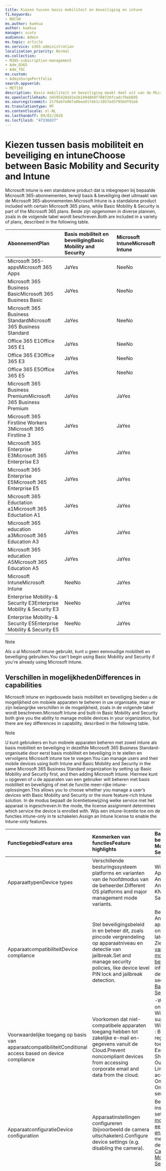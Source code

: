 ```yaml
---
title: Kiezen tussen basis mobiliteit en beveiliging en intune
f1.keywords:
- NOCSH
ms.author: kwekua
author: kwekua
manager: scotv
audience: Admin
ms.topic: article
ms.service: o365-administration
localization_priority: Normal
ms.collection:
- M365-subscription-management
- Adm_O365
- Adm_TOC
ms.custom:
- AdminSurgePortfolio
search.appverid:
- MET150
description: Basis mobiliteit en beveiliging maakt deel uit van de Microsoft 365-abonnementen.
ms.openlocfilehash: d4595428dd2e2b14948b9f788720fcadcf9eb895
ms.sourcegitcommit: 2179abfe0b7a8bea917eb1c1057ed3795bdf91e6
ms.translationtype: MT
ms.contentlocale: nl-NL
ms.lasthandoff: 09/02/2020
ms.locfileid: "47336837"
---
```

# <a name="choose-between-basic-mobility-and-security-and-intune"></a><span data-ttu-id="2166e-103">Kiezen tussen basis mobiliteit en beveiliging en intune</span><span class="sxs-lookup"><span data-stu-id="2166e-103">Choose between Basic Mobility and Security and Intune</span></span>

<span data-ttu-id="2166e-104">Microsoft intune is een standalone product dat is inbegrepen bij bepaalde Microsoft 365-abonnementen, terwijl basis & beveiliging deel uitmaakt van de Microsoft 365-abonnementen.</span><span class="sxs-lookup"><span data-stu-id="2166e-104">Microsoft Intune is a standalone product included with certain Microsoft 365 plans, while Basic Mobility & Security is part of the Microsoft 365 plans.</span></span> <span data-ttu-id="2166e-105">Beide zijn opgenomen in diverse plannen, zoals in de volgende tabel wordt beschreven.</span><span class="sxs-lookup"><span data-stu-id="2166e-105">Both are included in a variety of plans, described in the following table.</span></span>

|<span data-ttu-id="2166e-106">**Abonnement**</span><span class="sxs-lookup"><span data-stu-id="2166e-106">**Plan**</span></span>|<span data-ttu-id="2166e-107">**Basis mobiliteit en beveiliging**</span><span class="sxs-lookup"><span data-stu-id="2166e-107">**Basic Mobility and Security**</span></span>|<span data-ttu-id="2166e-108">**Microsoft Intune**</span><span class="sxs-lookup"><span data-stu-id="2166e-108">**Microsoft Intune**</span></span>|
|:-----|:-----|:-----|
|<span data-ttu-id="2166e-109">Microsoft 365-apps</span><span class="sxs-lookup"><span data-stu-id="2166e-109">Microsoft 365 Apps</span></span>|<span data-ttu-id="2166e-110">Ja</span><span class="sxs-lookup"><span data-stu-id="2166e-110">Yes</span></span>|<span data-ttu-id="2166e-111">Nee</span><span class="sxs-lookup"><span data-stu-id="2166e-111">No</span></span>|
|<span data-ttu-id="2166e-112">Microsoft 365 Business Basic</span><span class="sxs-lookup"><span data-stu-id="2166e-112">Microsoft 365 Business Basic</span></span>|<span data-ttu-id="2166e-113">Ja</span><span class="sxs-lookup"><span data-stu-id="2166e-113">Yes</span></span>|<span data-ttu-id="2166e-114">Nee</span><span class="sxs-lookup"><span data-stu-id="2166e-114">No</span></span>|
|<span data-ttu-id="2166e-115">Microsoft 365 Business Standard</span><span class="sxs-lookup"><span data-stu-id="2166e-115">Microsoft 365 Business Standard</span></span>|<span data-ttu-id="2166e-116">Ja</span><span class="sxs-lookup"><span data-stu-id="2166e-116">Yes</span></span>|<span data-ttu-id="2166e-117">Nee</span><span class="sxs-lookup"><span data-stu-id="2166e-117">No</span></span>|
|<span data-ttu-id="2166e-118">Office 365 E1</span><span class="sxs-lookup"><span data-stu-id="2166e-118">Office 365 E1</span></span> |<span data-ttu-id="2166e-119">Ja</span><span class="sxs-lookup"><span data-stu-id="2166e-119">Yes</span></span>|<span data-ttu-id="2166e-120">Nee</span><span class="sxs-lookup"><span data-stu-id="2166e-120">No</span></span>|
|<span data-ttu-id="2166e-121">Office 365 E3</span><span class="sxs-lookup"><span data-stu-id="2166e-121">Office 365 E3</span></span> |<span data-ttu-id="2166e-122">Ja</span><span class="sxs-lookup"><span data-stu-id="2166e-122">Yes</span></span>|<span data-ttu-id="2166e-123">Nee</span><span class="sxs-lookup"><span data-stu-id="2166e-123">No</span></span>|
|<span data-ttu-id="2166e-124">Office 365 E5</span><span class="sxs-lookup"><span data-stu-id="2166e-124">Office 365 E5</span></span> |<span data-ttu-id="2166e-125">Ja</span><span class="sxs-lookup"><span data-stu-id="2166e-125">Yes</span></span>|<span data-ttu-id="2166e-126">Nee</span><span class="sxs-lookup"><span data-stu-id="2166e-126">No</span></span>|
|<span data-ttu-id="2166e-127">Microsoft 365 Business Premium</span><span class="sxs-lookup"><span data-stu-id="2166e-127">Microsoft 365 Business Premium</span></span> |<span data-ttu-id="2166e-128">Ja</span><span class="sxs-lookup"><span data-stu-id="2166e-128">Yes</span></span>|<span data-ttu-id="2166e-129">Ja</span><span class="sxs-lookup"><span data-stu-id="2166e-129">Yes</span></span>|
|<span data-ttu-id="2166e-130">Microsoft 365 Firstline Workers 3</span><span class="sxs-lookup"><span data-stu-id="2166e-130">Microsoft 365 Firstline 3</span></span> |<span data-ttu-id="2166e-131">Ja</span><span class="sxs-lookup"><span data-stu-id="2166e-131">Yes</span></span>|<span data-ttu-id="2166e-132">Ja</span><span class="sxs-lookup"><span data-stu-id="2166e-132">Yes</span></span>|
|<span data-ttu-id="2166e-133">Microsoft 365 Enterprise E3</span><span class="sxs-lookup"><span data-stu-id="2166e-133">Microsoft 365 Enterprise E3</span></span> |<span data-ttu-id="2166e-134">Ja</span><span class="sxs-lookup"><span data-stu-id="2166e-134">Yes</span></span>|<span data-ttu-id="2166e-135">Ja</span><span class="sxs-lookup"><span data-stu-id="2166e-135">Yes</span></span>|
|<span data-ttu-id="2166e-136">Microsoft 365 Enterprise E5</span><span class="sxs-lookup"><span data-stu-id="2166e-136">Microsoft 365 Enterprise E5</span></span> |<span data-ttu-id="2166e-137">Ja</span><span class="sxs-lookup"><span data-stu-id="2166e-137">Yes</span></span>|<span data-ttu-id="2166e-138">Ja</span><span class="sxs-lookup"><span data-stu-id="2166e-138">Yes</span></span>|
|<span data-ttu-id="2166e-139">Microsoft 365 Eductation a1</span><span class="sxs-lookup"><span data-stu-id="2166e-139">Microsoft 365 Eductation A1</span></span> |<span data-ttu-id="2166e-140">Ja</span><span class="sxs-lookup"><span data-stu-id="2166e-140">Yes</span></span>|<span data-ttu-id="2166e-141">Ja</span><span class="sxs-lookup"><span data-stu-id="2166e-141">Yes</span></span>|
|<span data-ttu-id="2166e-142">Microsoft 365 education a3</span><span class="sxs-lookup"><span data-stu-id="2166e-142">Microsoft 365 Education A3</span></span> |<span data-ttu-id="2166e-143">Ja</span><span class="sxs-lookup"><span data-stu-id="2166e-143">Yes</span></span>|<span data-ttu-id="2166e-144">Ja</span><span class="sxs-lookup"><span data-stu-id="2166e-144">Yes</span></span>|
|<span data-ttu-id="2166e-145">Microsoft 365 education A5</span><span class="sxs-lookup"><span data-stu-id="2166e-145">Microsoft 365 Education A5</span></span> |<span data-ttu-id="2166e-146">Ja</span><span class="sxs-lookup"><span data-stu-id="2166e-146">Yes</span></span>|<span data-ttu-id="2166e-147">Ja</span><span class="sxs-lookup"><span data-stu-id="2166e-147">Yes</span></span>|
|<span data-ttu-id="2166e-148">Microsoft Intune</span><span class="sxs-lookup"><span data-stu-id="2166e-148">Microsoft Intune</span></span> |<span data-ttu-id="2166e-149">Nee</span><span class="sxs-lookup"><span data-stu-id="2166e-149">No</span></span>|<span data-ttu-id="2166e-150">Ja</span><span class="sxs-lookup"><span data-stu-id="2166e-150">Yes</span></span>|
|<span data-ttu-id="2166e-151">Enterprise Mobility-& Security E3</span><span class="sxs-lookup"><span data-stu-id="2166e-151">Enterprise Mobility & Security E3</span></span> |<span data-ttu-id="2166e-152">Nee</span><span class="sxs-lookup"><span data-stu-id="2166e-152">No</span></span>|<span data-ttu-id="2166e-153">Ja</span><span class="sxs-lookup"><span data-stu-id="2166e-153">Yes</span></span>|
|<span data-ttu-id="2166e-154">Enterprise Mobility-& Security E5</span><span class="sxs-lookup"><span data-stu-id="2166e-154">Enterprise Mobility & Security E5</span></span> |<span data-ttu-id="2166e-155">Nee</span><span class="sxs-lookup"><span data-stu-id="2166e-155">No</span></span>|<span data-ttu-id="2166e-156">Ja</span><span class="sxs-lookup"><span data-stu-id="2166e-156">Yes</span></span>|

>[!NOTE]
><span data-ttu-id="2166e-157">Als u al Microsoft intune gebruikt, kunt u geen eenvoudige mobiliteit en beveiliging gebruiken.</span><span class="sxs-lookup"><span data-stu-id="2166e-157">You can't begin using Basic Mobility and Security if you're already using Microsoft Intune.</span></span>

## <a name="differences-in-capabilities"></a><span data-ttu-id="2166e-158">Verschillen in mogelijkheden</span><span class="sxs-lookup"><span data-stu-id="2166e-158">Differences in capabilities</span></span>

<span data-ttu-id="2166e-159">Microsoft intune en ingebouwde basis mobiliteit en beveiliging bieden u de mogelijkheid om mobiele apparaten te beheren in uw organisatie, maar er zijn belangrijke verschillen in de mogelijkheid, zoals in de volgende tabel wordt beschreven.</span><span class="sxs-lookup"><span data-stu-id="2166e-159">Microsoft Intune and built-in Basic Mobility and Security both give you the ability to manage mobile devices in your organization, but there are key differences in capability, described in the following table.</span></span>

>[!NOTE]
><span data-ttu-id="2166e-160">U kunt gebruikers en hun mobiele apparaten beheren met zowel intune als basis mobiliteit en beveiliging in dezelfde Microsoft 365 Business Standard-organisatie door eerst basis mobiliteit en beveiliging in te stellen en vervolgens Microsoft intune toe te voegen.</span><span class="sxs-lookup"><span data-stu-id="2166e-160">You can manage users and their mobile devices using both Intune and Basic Mobility and Security in the same Microsoft 365 Business Standard organization by setting up Basic Mobility and Security first, and then adding Microsoft Intune.</span></span> <span data-ttu-id="2166e-161">Hiermee kunt u opgeven of u de apparaten van een gebruiker wilt beheren met basis mobiliteit en beveiliging of met de functie meer-rijke intune-oplossingen.</span><span class="sxs-lookup"><span data-stu-id="2166e-161">This allows you to choose whether you manage a user’s devices with Basic Mobility and Security or the more feature-rich Intune solution.</span></span> <span data-ttu-id="2166e-162">In de modus bepaalt de licentietoewijzing welke service met het apparaat is ingeschreven.</span><span class="sxs-lookup"><span data-stu-id="2166e-162">In the mode, the license assignment determines which service the device is enrolled with.</span></span> <span data-ttu-id="2166e-163">Wijs een intune-licentie toe om de functies intune-only in te schakelen.</span><span class="sxs-lookup"><span data-stu-id="2166e-163">Assign an Intune license to enable the Intune-only features.</span></span>

|<span data-ttu-id="2166e-164">**Functiegebied**</span><span class="sxs-lookup"><span data-stu-id="2166e-164">**Feature area**</span></span>|<span data-ttu-id="2166e-165">**Kenmerken van functies**</span><span class="sxs-lookup"><span data-stu-id="2166e-165">**Feature highlights**</span></span>|<span data-ttu-id="2166e-166">**Basis mobiliteit en beveiliging**</span><span class="sxs-lookup"><span data-stu-id="2166e-166">**Basic Mobility and Security**</span></span>|<span data-ttu-id="2166e-167">**Microsoft Intune**</span><span class="sxs-lookup"><span data-stu-id="2166e-167">**Microsoft Intune**</span></span>|
|:-----|:-----|:-----|:-----|
|<span data-ttu-id="2166e-168">Apparaattypen</span><span class="sxs-lookup"><span data-stu-id="2166e-168">Device types</span></span>|<span data-ttu-id="2166e-169">Verschillende besturingssysteem platforms en varianten van de hoofdmodus van de beheerder.</span><span class="sxs-lookup"><span data-stu-id="2166e-169">Different OS platforms and major management mode variants.</span></span> |<span data-ttu-id="2166e-170">Windows</span><span class="sxs-lookup"><span data-stu-id="2166e-170">Windows</span></span><br/><span data-ttu-id="2166e-171">Apparaten</span><span class="sxs-lookup"><span data-stu-id="2166e-171">iOS</span></span><br/><span data-ttu-id="2166e-172">Android</span><span class="sxs-lookup"><span data-stu-id="2166e-172">Android</span></span><br/><span data-ttu-id="2166e-173">Android Samsung KNOX</span><span class="sxs-lookup"><span data-stu-id="2166e-173">Android Samsung KNOX</span></span><br/>|<span data-ttu-id="2166e-174">Windows</span><span class="sxs-lookup"><span data-stu-id="2166e-174">Windows</span></span><br/><span data-ttu-id="2166e-175">Apparaten</span><span class="sxs-lookup"><span data-stu-id="2166e-175">iOS</span></span><br/><span data-ttu-id="2166e-176">Android</span><span class="sxs-lookup"><span data-stu-id="2166e-176">Android</span></span><br/><span data-ttu-id="2166e-177">Android Samsung KNOX</span><span class="sxs-lookup"><span data-stu-id="2166e-177">Android Samsung KNOX</span></span><br/><span data-ttu-id="2166e-178">Mac OS</span><span class="sxs-lookup"><span data-stu-id="2166e-178">mac OS</span></span><br/><span data-ttu-id="2166e-179">iPad OS</span><span class="sxs-lookup"><span data-stu-id="2166e-179">iPad OS</span></span>|
|<span data-ttu-id="2166e-180">Apparaatcompatibiliteit</span><span class="sxs-lookup"><span data-stu-id="2166e-180">Device compliance</span></span>|<span data-ttu-id="2166e-181">Stel beveiligingsbeleid in en beheer dit, zoals pincode vergrendeling op apparaatniveau en detectie van jailbreak.</span><span class="sxs-lookup"><span data-stu-id="2166e-181">Set and manage security policies, like device level PIN lock and jailbreak detection.</span></span> |<span data-ttu-id="2166e-182">Beperkingen voor Android 9 en latere apparaten.</span><span class="sxs-lookup"><span data-stu-id="2166e-182">Limitations on Android 9 and later devices.</span></span> <span data-ttu-id="2166e-183">Zie [mogelijkheden van eenvoudige mobiliteit en beveiliging](capabilities-of-basic-mobility-and-secruity.md)voor meer informatie.</span><span class="sxs-lookup"><span data-stu-id="2166e-183">For details, see [Capabilities of Basic Mobility and Security](capabilities-of-basic-mobility-and-secruity.md).</span></span>|<span data-ttu-id="2166e-184">Ja</span><span class="sxs-lookup"><span data-stu-id="2166e-184">Yes</span></span>|
|<span data-ttu-id="2166e-185">Voorwaardelijke toegang op basis van apparaatcompatibiliteit</span><span class="sxs-lookup"><span data-stu-id="2166e-185">Conditional access based on device compliance</span></span> |<span data-ttu-id="2166e-186">Voorkomen dat niet-compatibele apparaten toegang hebben tot zakelijke e-mail en-gegevens vanuit de Cloud.</span><span class="sxs-lookup"><span data-stu-id="2166e-186">Prevent noncompliant devices from accessing corporate email and data from the cloud.</span></span> |<span data-ttu-id="2166e-187">-Wordt niet ondersteund in Windows 10.</span><span class="sxs-lookup"><span data-stu-id="2166e-187">- Not supported on Windows 10.</span></span><br/><span data-ttu-id="2166e-188">: Beperkt tot het regelen van de toegang tot Exchange Online, SharePoint Online en Outlook services.</span><span class="sxs-lookup"><span data-stu-id="2166e-188">- Limited to controlling access to Exchange Online, Sharepoint Online, and Outlook services.</span></span> |<span data-ttu-id="2166e-189">Nee</span><span class="sxs-lookup"><span data-stu-id="2166e-189">No</span></span>|
|<span data-ttu-id="2166e-190">Apparaatconfiguratie</span><span class="sxs-lookup"><span data-stu-id="2166e-190">Device configuration</span></span>  |<span data-ttu-id="2166e-191">Apparaatinstellingen configureren (bijvoorbeeld de camera uitschakelen).</span><span class="sxs-lookup"><span data-stu-id="2166e-191">Configure device settings (e.g. disabling the camera).</span></span> |<span data-ttu-id="2166e-192">Beperkte set instellingen.</span><span class="sxs-lookup"><span data-stu-id="2166e-192">Limited set of settings.</span></span><span data-ttu-id="2166e-193">Zie [mogelijkheden van eenvoudige mobiliteit en beveiliging](capabilities-of-basic-mobility-and-secruity.md)voor meer informatie.</span><span class="sxs-lookup"><span data-stu-id="2166e-193"> For details, see [Capabilities of Basic Mobility and Security](capabilities-of-basic-mobility-and-secruity.md).</span></span> |<span data-ttu-id="2166e-194">Ja</span><span class="sxs-lookup"><span data-stu-id="2166e-194">Yes</span></span>|
|<span data-ttu-id="2166e-195">Externe acties</span><span class="sxs-lookup"><span data-stu-id="2166e-195">Remote actions</span></span>  |<span data-ttu-id="2166e-196">Opdrachten verzenden naar apparaten via internet.</span><span class="sxs-lookup"><span data-stu-id="2166e-196">Send commands to devices over the internet.</span></span> <span data-ttu-id="2166e-197">Als u bijvoorbeeld Office-gegevens van een apparaat van een werknemer wilt verwijderen, terwijl u persoonlijke gegevens op hun plaats verlaat (buiten gebruik stellen).</span><span class="sxs-lookup"><span data-stu-id="2166e-197">For example, remove Office data from an employee’s device while leaving personal data in place (Retire).</span></span> |<span data-ttu-id="2166e-198">Buiten gebruik stellen</span><span class="sxs-lookup"><span data-stu-id="2166e-198">Retire</span></span><br/><span data-ttu-id="2166e-199">Vegen</span><span class="sxs-lookup"><span data-stu-id="2166e-199">Wipe</span></span><br/><span data-ttu-id="2166e-200">Wissen</span><span class="sxs-lookup"><span data-stu-id="2166e-200">Delete</span></span>|<span data-ttu-id="2166e-201">-Auto Pilot-opnieuw instellen (alleen Windows)</span><span class="sxs-lookup"><span data-stu-id="2166e-201">-   Autopilot reset (Windows only)</span></span><br/><span data-ttu-id="2166e-202">- [BitLocker-sneltoets draaien](https://docs.microsoft.com/mem/intune/protect/encrypt-devices#rotate-bitlocker-recovery-keys)   (Alleen Windows)</span><span class="sxs-lookup"><span data-stu-id="2166e-202">- [Bitlocker key rotation](https://docs.microsoft.com/mem/intune/protect/encrypt-devices#rotate-bitlocker-recovery-keys) (Windows only)</span></span><br/><span data-ttu-id="2166e-203">- [Wissen](https://docs.microsoft.com/mem/intune/remote-actions/devices-wipe#delete-devices-from-the-intune-portal)</span><span class="sxs-lookup"><span data-stu-id="2166e-203">- [Delete](https://docs.microsoft.com/mem/intune/remote-actions/devices-wipe#delete-devices-from-the-intune-portal)</span></span><br/><span data-ttu-id="2166e-204">- [Activeer-Loc uitschakelen](https://docs.microsoft.com/mem/intune/remote-actions/device-activation-lock-disable)   (alleen iOS)</span><span class="sxs-lookup"><span data-stu-id="2166e-204">- [Disable activation loc](https://docs.microsoft.com/mem/intune/remote-actions/device-activation-lock-disable) (iOS only)</span></span><br/><span data-ttu-id="2166e-205">- [Fresh Start](https://docs.microsoft.com/mem/intune/remote-actions/device-fresh-start)   (Alleen Windows)</span><span class="sxs-lookup"><span data-stu-id="2166e-205">- [Fresh start](https://docs.microsoft.com/mem/intune/remote-actions/device-fresh-start) (Windows only)</span></span><br/><span data-ttu-id="2166e-206">- [Volledige scan](https://docs.microsoft.com/mem/intune/configuration/device-restrictions-windows-10#microsoft-defender-antivirus)   (Alleen Windows 10)</span><span class="sxs-lookup"><span data-stu-id="2166e-206">- [Full scan](https://docs.microsoft.com/mem/intune/configuration/device-restrictions-windows-10#microsoft-defender-antivirus) (Windows 10 only)</span></span><br/><span data-ttu-id="2166e-207">- [Apparaat zoeken](https://docs.microsoft.com/mem/intune/remote-actions/device-locate)   (alleen iOS)</span><span class="sxs-lookup"><span data-stu-id="2166e-207">- [Locate device](https://docs.microsoft.com/mem/intune/remote-actions/device-locate) (iOS only)</span></span><br/><span data-ttu-id="2166e-208">- [Verloren modus](https://docs.microsoft.com/mem/intune/remote-actions/device-lost-mode)   (alleen iOS)</span><span class="sxs-lookup"><span data-stu-id="2166e-208">- [Lost mode](https://docs.microsoft.com/mem/intune/remote-actions/device-lost-mode) (iOS only)</span></span><br/><span data-ttu-id="2166e-209">- [Snel scannen](https://docs.microsoft.com/mem/intune/configuration/device-restrictions-windows-10#microsoft-defender-antivirus)(alleen Windows 10)</span><span class="sxs-lookup"><span data-stu-id="2166e-209">- [Quick scan](https://docs.microsoft.com/mem/intune/configuration/device-restrictions-windows-10#microsoft-defender-antivirus)(Windows 10 only)</span></span><br/><span data-ttu-id="2166e-210">- [Extern beheer voor Android](https://docs.microsoft.com/mem/intune/remote-actions/teamviewer-support)</span><span class="sxs-lookup"><span data-stu-id="2166e-210">- [Remote control for Android](https://docs.microsoft.com/mem/intune/remote-actions/teamviewer-support)</span></span><br/><span data-ttu-id="2166e-211">- [Extern vergrendelen](https://docs.microsoft.com/mem/intune/remote-actions/device-remote-lock)</span><span class="sxs-lookup"><span data-stu-id="2166e-211">- [Remote lock](https://docs.microsoft.com/mem/intune/remote-actions/device-remote-lock)</span></span><br/><span data-ttu-id="2166e-212">- [Naam van apparaat wijzigen](https://docs.microsoft.com/mem/intune/remote-actions/device-rename)</span><span class="sxs-lookup"><span data-stu-id="2166e-212">- [Rename device](https://docs.microsoft.com/mem/intune/remote-actions/device-rename)</span></span><br/><span data-ttu-id="2166e-213">- [Wachtwoord opnieuw instellen](https://docs.microsoft.com/mem/intune/remote-actions/device-passcode-reset)</span><span class="sxs-lookup"><span data-stu-id="2166e-213">- [Reset passcode](https://docs.microsoft.com/mem/intune/remote-actions/device-passcode-reset)</span></span><br/><span data-ttu-id="2166e-214">- [Opnieuw opstarten](https://docs.microsoft.com/mem/intune/remote-actions/device-restart)   (Alleen Windows)</span><span class="sxs-lookup"><span data-stu-id="2166e-214">- [Restart](https://docs.microsoft.com/mem/intune/remote-actions/device-restart) (Windows only)</span></span><br/><span data-ttu-id="2166e-215">- [Buiten gebruik stellen](https://docs.microsoft.com/mem/intune/remote-actions/devices-wipe#retire)</span><span class="sxs-lookup"><span data-stu-id="2166e-215">- [Retire](https://docs.microsoft.com/mem/intune/remote-actions/devices-wipe#retire)</span></span><br/><span data-ttu-id="2166e-216">-Windows Defender-beveiligingsinformatie bijwerken (alleen Windows)</span><span class="sxs-lookup"><span data-stu-id="2166e-216">- Update Windows Defender Security Intelligence (Windows only)</span></span><br/><span data-ttu-id="2166e-217">-Windows 10 pincode opnieuw instellen (alleen Windows)</span><span class="sxs-lookup"><span data-stu-id="2166e-217">- Windows 10 PIN reset (Windows only)</span></span><br/><span data-ttu-id="2166e-218">- [Vegen](https://docs.microsoft.com/mem/intune/remote-actions/devices-wipe#wipe)</span><span class="sxs-lookup"><span data-stu-id="2166e-218">- [Wipe](https://docs.microsoft.com/mem/intune/remote-actions/devices-wipe#wipe)</span></span><br/><span data-ttu-id="2166e-219">- [Aangepaste meldingen verzenden](https://docs.microsoft.com/mem/intune/remote-actions/custom-notifications#send-a-custom-notification-to-a-single-device)   (Android, iOS, iPad OS)</span><span class="sxs-lookup"><span data-stu-id="2166e-219">- [Send custom notifications](https://docs.microsoft.com/mem/intune/remote-actions/custom-notifications#send-a-custom-notification-to-a-single-device) (Android, iOS, iPad OS)</span></span><br/><span data-ttu-id="2166e-220">- [Apparaat synchroniseren](https://docs.microsoft.com/mem/intune/remote-actions/device-sync)</span><span class="sxs-lookup"><span data-stu-id="2166e-220">- [Synchronize device](https://docs.microsoft.com/mem/intune/remote-actions/device-sync)</span></span>|
|<span data-ttu-id="2166e-221">E-mail profielen</span><span class="sxs-lookup"><span data-stu-id="2166e-221">Email profiles</span></span>  |<span data-ttu-id="2166e-222">Het inrichten van een systeemeigen e-mail profiel op het apparaat.</span><span class="sxs-lookup"><span data-stu-id="2166e-222">Provision a native email profile on the device.</span></span> |<span data-ttu-id="2166e-223">Ja</span><span class="sxs-lookup"><span data-stu-id="2166e-223">Yes</span></span>|<span data-ttu-id="2166e-224">Ja</span><span class="sxs-lookup"><span data-stu-id="2166e-224">Yes</span></span>|
|<span data-ttu-id="2166e-225">WIFI-profielen</span><span class="sxs-lookup"><span data-stu-id="2166e-225">WIFI profiles</span></span> |<span data-ttu-id="2166e-226">Het inrichten van een systeemeigen WIFI-profiel op het apparaat.</span><span class="sxs-lookup"><span data-stu-id="2166e-226">Provision a native WIFI profile on the device.</span></span> |<span data-ttu-id="2166e-227">Nee</span><span class="sxs-lookup"><span data-stu-id="2166e-227">No</span></span>|<span data-ttu-id="2166e-228">Ja</span><span class="sxs-lookup"><span data-stu-id="2166e-228">Yes</span></span>|
|<span data-ttu-id="2166e-229">VPN-profielen</span><span class="sxs-lookup"><span data-stu-id="2166e-229">VPN profiles</span></span> |<span data-ttu-id="2166e-230">Het inrichten van een systeemeigen VPN-profiel op het apparaat.</span><span class="sxs-lookup"><span data-stu-id="2166e-230">Provision a native VPN profile on the device.</span></span> |<span data-ttu-id="2166e-231">Nee</span><span class="sxs-lookup"><span data-stu-id="2166e-231">No</span></span>|<span data-ttu-id="2166e-232">Ja</span><span class="sxs-lookup"><span data-stu-id="2166e-232">Yes</span></span>|
|<span data-ttu-id="2166e-233">MDM-Toepassingsbeheer</span><span class="sxs-lookup"><span data-stu-id="2166e-233">MDM application management</span></span>  |<span data-ttu-id="2166e-234">Implementeer uw interne line-of-Business-Apps en van apps winkels voor gebruikers.</span><span class="sxs-lookup"><span data-stu-id="2166e-234">Deploy your internal line-of-business apps and from apps stores to users.</span></span> |<span data-ttu-id="2166e-235">Nee</span><span class="sxs-lookup"><span data-stu-id="2166e-235">No</span></span>|<span data-ttu-id="2166e-236">Ja</span><span class="sxs-lookup"><span data-stu-id="2166e-236">Yes</span></span>|
|<span data-ttu-id="2166e-237">Mobiele toepassing beschermen</span><span class="sxs-lookup"><span data-stu-id="2166e-237">Mobile application protection</span></span>  |<span data-ttu-id="2166e-238">Zorg ervoor dat uw gebruikers veilig toegang krijgen tot bedrijfsgegevens met behulp van de Office Mobile-en line-of-Business-Apps waarover ze weten en wat de beveiliging van gegevens kan helpen voor het beperken van acties zoals kopiëren, knippen, plakken en opslaan als voor alleen de apps die zijn erkend voor bedrijfsgegevens.</span><span class="sxs-lookup"><span data-stu-id="2166e-238">Enable your users to securely access corporate information using the Office mobile and line-of-business apps they know, while ensuring security of data by helping to restrict actions like copy, cut, paste, and save as, to only those apps managed approved for corporate data.</span></span> <span data-ttu-id="2166e-239">Werkt zelfs als de apparaten niet zijn ingeschreven op MDM.</span><span class="sxs-lookup"><span data-stu-id="2166e-239">Works even if the devices are not enrolled to MDM.</span></span> <span data-ttu-id="2166e-240">Zie app-gegevens beschermen met behulp van MAM-beleidsregels.</span><span class="sxs-lookup"><span data-stu-id="2166e-240">See Protect app data using MAM policies.</span></span> |<span data-ttu-id="2166e-241">Nee</span><span class="sxs-lookup"><span data-stu-id="2166e-241">No</span></span>|<span data-ttu-id="2166e-242">Ja</span><span class="sxs-lookup"><span data-stu-id="2166e-242">Yes</span></span>|
|<span data-ttu-id="2166e-243">Beheerde browser</span><span class="sxs-lookup"><span data-stu-id="2166e-243">Managed browser</span></span>  |<span data-ttu-id="2166e-244">Veiliger browsen op het web met behulp van de Edge-app.</span><span class="sxs-lookup"><span data-stu-id="2166e-244">Enable more secure web browsing using the Edge app.</span></span> |<span data-ttu-id="2166e-245">Nee</span><span class="sxs-lookup"><span data-stu-id="2166e-245">No</span></span>|<span data-ttu-id="2166e-246">Ja</span><span class="sxs-lookup"><span data-stu-id="2166e-246">Yes</span></span>|
|<span data-ttu-id="2166e-247">Nul aanraak Programma's</span><span class="sxs-lookup"><span data-stu-id="2166e-247">Zero touch enrollment programs</span></span> |<span data-ttu-id="2166e-248">Registreer grote nummers van bedrijfseigendoms apparaten, terwijl de gebruikersinstellingen eenvoudiger worden gemaakt.</span><span class="sxs-lookup"><span data-stu-id="2166e-248">Enroll large numbers of corporate-owned devices, while simplifying user set up.</span></span> |<span data-ttu-id="2166e-249">Nee</span><span class="sxs-lookup"><span data-stu-id="2166e-249">No</span></span>|<span data-ttu-id="2166e-250">Ja</span><span class="sxs-lookup"><span data-stu-id="2166e-250">Yes</span></span>|
